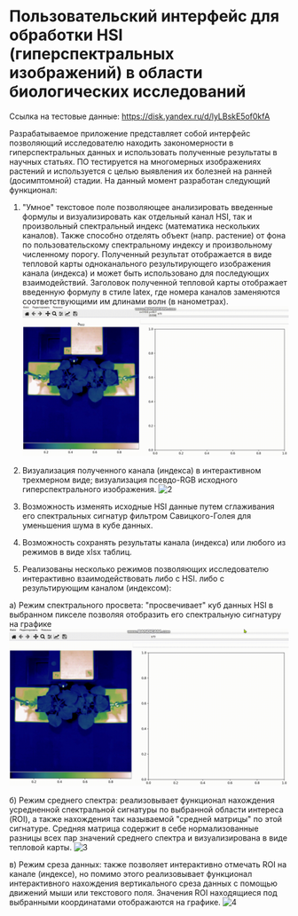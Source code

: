 # Пользовательский интерфейс для обработки HSI (гиперспектральных изображений) в области биологических исследований

Ссылка на тестовые данные: https://disk.yandex.ru/d/lyLBskE5of0kfA

Разрабатываемое приложение представляет собой интерфейс позволяющий исследователю находить закономерности в гиперспектральных данных и использовать полученные результаты в научных статьях. ПО тестируется на многомерных изображениях растений и используется с целью выявления их болезней на ранней (досимптомной) стадии. На данный момент разработан следующий функционал:

1. "Умное" текстовое поле позволяющее анализировать введенные формулы и визуализировать как отдельный канал HSI, так и произвольный спектральный индекс (математика нескольких каналов). Также способно отделять объект (напр. растение) от фона по пользовательскому спектральному индексу и произвольному численному порогу. Полученный результат отображается в виде тепловой карты одноканального результирующего изображения канала (индекса) и может быть использовано для последующих взаимодействий. Заголовок полученной тепловой карты отображает введенную формулу в стиле latex, где номера каналов заменяются соответствующими им длинами волн (в нанометрах).
![1](demo/channel_demo.gif)

2. Визуализация полученного канала (индекса) в интерактивном трехмерном виде; визуализация псевдо-RGB исходного гиперспектрального изображения.
![2](demo/2.gif)

3. Возможность изменять исходные HSI данные путем сглаживания его спектральных сигнатур фильтром Савицкого-Голея для уменьшения шума в кубе данных.
4. Возможность сохранять результаты канала (индекса) или любого из режимов в виде xlsx таблиц.
8. Реализованы несколько режимов позволяющих исследователю интерактивно взаимодействовать либо с HSI. либо с результирующим каналом (индексом):

  а) Режим спектрального просвета: "просвечивает" куб данных HSI в выбранном пикселе позволяя отобразить его спектральную сигнатуру на графике
  ![2](demo/lumen_demo.gif)

  б) Режим среднего спектра: реализовывает функционал нахождения усредненной спектральной сигнатуры по выбранной области интереса (ROI), а также нахождения так называемой "средней матрицы" по этой сигнатуре. Средняя матрица содержит в себе нормализованные разницы всех пар значений среднего спектра и визуализирована в виде тепловой карты.
![3](demo/ms_demo.gif)

  в) Режим среза данных: также позволяет интерактивно отмечать ROI на канале (индексе), но помимо этого реализовывает функционал интерактивного нахождения вертикального среза данных с помощью движений мыши или текстового поля. Значения ROI находящиеся под выбранными координатами отображаются на графике. 
![4](demo/limslice_demo.gif)

